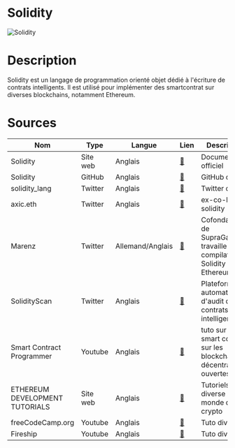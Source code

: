# Solidity

![Solidity](https://www.logosvgpng.com/wp-content/uploads/2018/10/solidity-logo-vector.png)

# Description

Solidity est un langage de programmation orienté objet dédié à l'écriture de contrats intelligents. Il est utilisé pour implémenter des smartcontrat sur diverses blockchains, notamment Ethereum.

# Sources

| Nom                            | Type     | Langue           | Lien                                                                                               | Description                                                                     | Tags                       | Note |
| ------------------------------ | -------- | ---------------- | -------------------------------------------------------------------------------------------------- | ------------------------------------------------------------------------------- | -------------------------- | ---- |
| Solidity                       | Site web | Anglais          | [:link:](https://docs.soliditylang.org/en/v0.8.17/)                                                | Documentation officiel                                                          | Blockchain                 | 5/5  |
| Solidity                       | GitHub   | Anglais          | [:link:](https://github.com/ethereum/solidity/blob/v0.8.17/docs/index.rst)                         | GitHub officiel                                                                 | Blockchain                 | 5/5  |
| solidity_lang                  | Twitter  | Anglais          | [:link:](https://twitter.com/solidity_lang?ref_src=twsrc%5Egoogle%7Ctwcamp%5Eserp%7Ctwgr%5Eauthor) | Twitter officiel                                                                | Blockchain                 | 5/5  |
| axic.eth                       | Twitter  | Anglais          | [:link:](https://twitter.com/alexberegszaszi)                                                      | ex-co-lead de solidity                                                          | Blockchain/crypto          | 3/5  |
| Marenz                         | Twitter  | Allemand/Anglais | [:link:](https://twitter.com/M4renz)                                                               | Cofondateur de SupraGames ; travaille sur le compilateur Solidity pour Ethereum | Blockchain/crypto          | 3/5  |
| SolidityScan                   | Twitter  | Anglais          | [:link:](https://twitter.com/SolidityScan)                                                         | Plateforme automatisée d'audit de contrats intelligents.                        | Blockchain                 | 4/5  |
| Smart Contract Programmer      | Youtube  | Anglais          | [:link:](https://www.youtube.com/channel/UCJWh7F3AFyQ_x01VKzr9eyA/videos)                          | tuto sur les smart contrats sur les blockchain décentralisées ouvertes          | Blockchain                 | 3/5  |
| ETHEREUM DEVELOPMENT TUTORIALS | Site web | Anglais          | [:link:](https://ethereum.org/en/developers/tutorials/)                                            | Tutoriels diverse sur le monde de crypto                                        | Blockchain/Crypto/Metamask | 4/5  |
| freeCodeCamp.org               | Youtube  | Anglais          | [:link:](https://www.youtube.com/c/Freecodecamp)                                                   | Tuto diverse                                                                    | Blockchain/Crypto/etc      | 4/5  |
| Fireship                       | Youtube  | Anglais          | [:link:](https://www.youtube.com/c/Fireship/about)                                                 | Tuto diverse                                                                    | Blockchain/Crypto/etc      | 3/5  |
